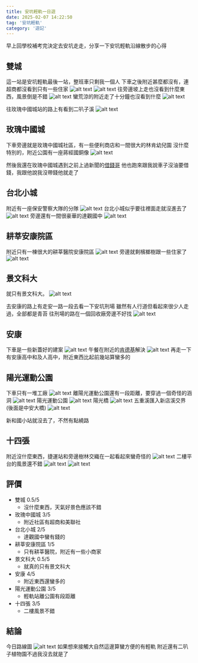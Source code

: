 ```yaml
---
title: 安坑輕軌一日遊
date: 2025-02-07 14:22:50
tag: '安坑輕軌'
category: '遊記'
---
```


早上回學校補考完決定去安坑走走，分享一下安坑輕軌沿線散步的心得

## 雙城
這一站是安坑輕軌最後一站，整班車只剩我一個人
下車之後附近甚麼都沒有，連超商都沒看到只有一些住家
![alt text](images/20250207/20250207_101525.webp)
![alt text](images/20250207/20250207_101723.webp)
往旁邊坡上走也沒看到什麼東西，風景倒是不錯
![alt text](images/20250207/20250207_102027.webp)
蠻荒涼的附近走了十分鐘也沒看到什麼
![alt text](images/20250207/20250207_102329.webp)

往玫瑰中國城站的路上有看到二叭子溪
![alt text](images/20250207/20250207_103525.webp)

## 玫瑰中國城
下車旁邊就是玫瑰中國城社區，有一些便利商店和一間很大的林肯幼兒園
沒什麼特別的，附近公園有一座蔣經國銅像
![alt text](images/20250207/20250207_104433.webp)

然後我還在玫瑰中國城遇到之前上過新聞的[借錢哥](https://www.youtube.com/watch?v=NFgCkhGhBJU)
他也跑來跟我說車子沒油要借錢，我跟他說我沒帶錢他就走了

## 台北小城
附近有一座保安警察大隊的分隊
![alt text](images/20250207/20250207_105223.webp)
台北小城似乎要往裡面走就沒進去了
![alt text](images/20250207/20250207_105345.webp)
旁邊還有一間很豪華的達觀國中
![alt text](images/20250207/20250207_105508.webp)

## 耕莘安康院區
附近只有一棟很大的耕莘醫院安康院區
![alt text](images/20250207/20250207_110011.webp)
旁邊就剩檳榔樹跟一些住家了
![alt text](images/20250207/20250207_105907_exported_966_1738897284156.webp)

## 景文科大
就只有景文科大。
![alt text](images/20250207/20250207_110722.webp)

去安康的路上有走安一路一段去看一下安坑刑場
雖然有人行道但看起來很少人走過，全部都是青苔
往刑場的路在一個回收廠旁邊不好找
![alt text](images/20250207/20250207_113158.webp)

## 安康
下車是一些新蓋好的建案
![alt text](images/20250207/20250207_123417.webp)
午餐在附近的[肯德基](https://maps.app.goo.gl/HGMpBsp6DJCde3Az9)解決
![alt text](images/20250207/20250207_115045.webp)
再走一下有安康高中和及人高中，附近東西比起前幾站算蠻多的

## 陽光運動公園
下車只有一堆工廠
![alt text](images/20250207/20250207_124518.webp)
離陽光運動公園還有一段距離，要穿過一個奇怪的涵洞
![alt text](images/20250207/20250207_125142.webp)
陽光運動公園
![alt text](images/20250207/20250207_125541.webp)
陽光橋
![alt text](images/20250207/20250207_125710.webp)
五重溪匯入新店溪交界(後面是中安大橋)
![alt text](images/20250207/20250207_130915.webp)

新和國小站就沒去了，不然有點繞路

## 十四張
附近沒什麼東西，捷運站和旁邊樹林交織在一起看起來蠻奇怪的
![alt text](images/20250207/20250207_131818.webp)
二樓平台的風景還不錯
![alt text](images/20250207/20250207_132303.webp)
![alt text](images/20250207/20250207_132333.webp)

## 評價
- 雙城 0.5/5 
    - 沒什麼東西，天氣好景色應該不錯
- 玫瑰中國城 3/5 
    - 附近社區有超商和美聯社
-   台北小城 2/5 
    - 達觀國中蠻有錢的
- 耕莘安康院區 1/5 
    - 只有耕莘醫院，附近有一些小商家
- 景文科大 0.5/5 
    - 就真的只有景文科大
- 安康 4/5 
    - 附近東西還蠻多的
- 陽光運動公園 3/5 
    - 輕軌站離公園有段距離
- 十四張 3/5 
    - 二樓風景不錯

## 結論
今日路線圖
![alt text](images/20250207/image.webp)
如果想來接觸大自然這邊算蠻方便的有輕軌
附近還有二叭子植物園不過我沒去就是了